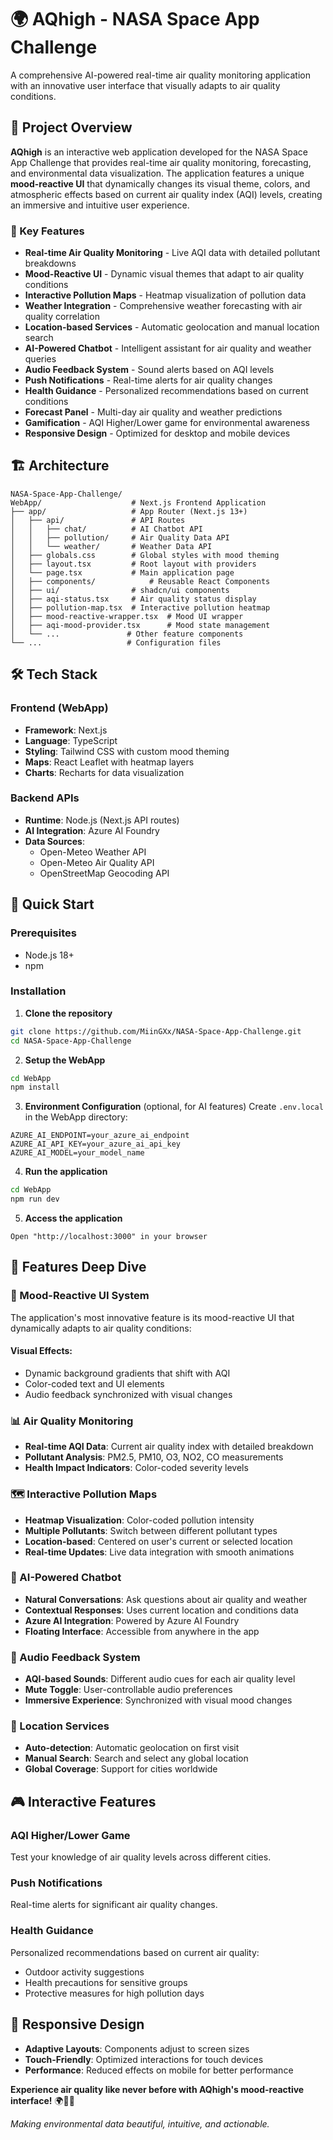 # 🌍 AQhigh - NASA Space App Challenge

A comprehensive AI-powered real-time air quality monitoring application with an innovative user interface that visually adapts to air quality conditions.

## 🚀 Project Overview

**AQhigh** is an interactive web application developed for the NASA Space App Challenge that provides real-time air quality monitoring, forecasting, and environmental data visualization. The application features a unique **mood-reactive UI** that dynamically changes its visual theme, colors, and atmospheric effects based on current air quality index (AQI) levels, creating an immersive and intuitive user experience.

### 🌟 Key Features

- **Real-time Air Quality Monitoring** - Live AQI data with detailed pollutant breakdowns
- **Mood-Reactive UI** - Dynamic visual themes that adapt to air quality conditions
- **Interactive Pollution Maps** - Heatmap visualization of pollution data
- **Weather Integration** - Comprehensive weather forecasting with air quality correlation
- **Location-based Services** - Automatic geolocation and manual location search
- **AI-Powered Chatbot** - Intelligent assistant for air quality and weather queries
- **Audio Feedback System** - Sound alerts based on AQI levels
- **Push Notifications** - Real-time alerts for air quality changes
- **Health Guidance** - Personalized recommendations based on current conditions
- **Forecast Panel** - Multi-day air quality and weather predictions
- **Gamification** - AQI Higher/Lower game for environmental awareness
- **Responsive Design** - Optimized for desktop and mobile devices

## 🏗️ Architecture

```
NASA-Space-App-Challenge/
WebApp/                    # Next.js Frontend Application
├── app/                   # App Router (Next.js 13+)
│   ├── api/               # API Routes
│   │   ├── chat/          # AI Chatbot API
│   │   ├── pollution/     # Air Quality Data API
│   │   └── weather/       # Weather Data API
│   ├── globals.css        # Global styles with mood theming
│   ├── layout.tsx         # Root layout with providers
│   └── page.tsx           # Main application page
│   ├── components/            # Reusable React Components
│   ├── ui/                # shadcn/ui components
│   ├── aqi-status.tsx     # Air quality status display
│   ├── pollution-map.tsx  # Interactive pollution heatmap
│   ├── mood-reactive-wrapper.tsx  # Mood UI wrapper
│   ├── aqi-mood-provider.tsx      # Mood state management
│   └── ...               # Other feature components
└── ...                   # Configuration files
```

## 🛠️ Tech Stack

### Frontend (WebApp)
- **Framework**: Next.js
- **Language**: TypeScript
- **Styling**: Tailwind CSS with custom mood theming
- **Maps**: React Leaflet with heatmap layers
- **Charts**: Recharts for data visualization

### Backend APIs
- **Runtime**: Node.js (Next.js API routes)
- **AI Integration**: Azure AI Foundry
- **Data Sources**: 
  - Open-Meteo Weather API
  - Open-Meteo Air Quality API
  - OpenStreetMap Geocoding API

## 🚀 Quick Start

### Prerequisites

- Node.js 18+ 
- npm

### Installation

1. **Clone the repository**
```bash
git clone https://github.com/MiinGXx/NASA-Space-App-Challenge.git
cd NASA-Space-App-Challenge
```

2. **Setup the WebApp**
```bash
cd WebApp
npm install
```

3. **Environment Configuration** (optional, for AI features)
Create `.env.local` in the WebApp directory:
```env
AZURE_AI_ENDPOINT=your_azure_ai_endpoint
AZURE_AI_API_KEY=your_azure_ai_api_key
AZURE_AI_MODEL=your_model_name
```

4. **Run the application**
```bash
cd WebApp
npm run dev
```

5. **Access the application**
```
Open "http://localhost:3000" in your browser
```

## 📱 Features Deep Dive

### 🎨 Mood-Reactive UI System

The application's most innovative feature is its mood-reactive UI that dynamically adapts to air quality conditions:

#### Visual Effects:
- Dynamic background gradients that shift with AQI
- Color-coded text and UI elements
- Audio feedback synchronized with visual changes

### 📊 Air Quality Monitoring

- **Real-time AQI Data**: Current air quality index with detailed breakdown
- **Pollutant Analysis**: PM2.5, PM10, O3, NO2, CO measurements
- **Health Impact Indicators**: Color-coded severity levels

### 🗺️ Interactive Pollution Maps

- **Heatmap Visualization**: Color-coded pollution intensity
- **Multiple Pollutants**: Switch between different pollutant types
- **Location-based**: Centered on user's current or selected location
- **Real-time Updates**: Live data integration with smooth animations

### 🤖 AI-Powered Chatbot

- **Natural Conversations**: Ask questions about air quality and weather
- **Contextual Responses**: Uses current location and conditions data
- **Azure AI Integration**: Powered by Azure AI Foundry
- **Floating Interface**: Accessible from anywhere in the app

### 🎵 Audio Feedback System

- **AQI-based Sounds**: Different audio cues for each air quality level
- **Mute Toggle**: User-controllable audio preferences
- **Immersive Experience**: Synchronized with visual mood changes

### 📍 Location Services

- **Auto-detection**: Automatic geolocation on first visit
- **Manual Search**: Search and select any global location
- **Global Coverage**: Support for cities worldwide

## 🎮 Interactive Features

### AQI Higher/Lower Game
Test your knowledge of air quality levels across different cities.

### Push Notifications
Real-time alerts for significant air quality changes.

### Health Guidance
Personalized recommendations based on current air quality:
- Outdoor activity suggestions
- Health precautions for sensitive groups
- Protective measures for high pollution days

## 📱 Responsive Design

- **Adaptive Layouts**: Components adjust to screen sizes
- **Touch-Friendly**: Optimized interactions for touch devices
- **Performance**: Reduced effects on mobile for better performance

**Experience air quality like never before with AQhigh's mood-reactive interface!** 🌍💨✨

*Making environmental data beautiful, intuitive, and actionable.*

